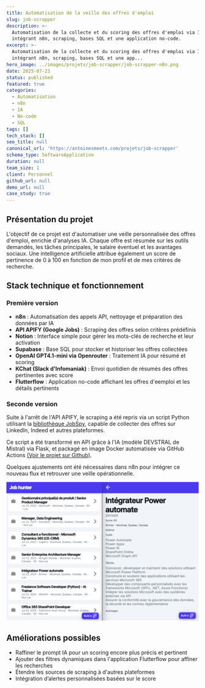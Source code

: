 ```yaml
---
title: Automatisation de la veille des offres d'emploi
slug: job-scrapper
description: >-
  Automatisation de la collecte et du scoring des offres d'emploi via IA,
  intégrant n8n, scraping, bases SQL et une application no-code.
excerpt: >-
  Automatisation de la collecte et du scoring des offres d'emploi via IA,
  intégrant n8n, scraping, bases SQL et une app...
hero_image: ../images/projets/job-scrapper/job-scrapper-n8n.png
date: 2025-07-23
status: published
featured: true
categories:
  - Automatisation
  - n8n
  - IA
  - No-code
  - SQL
tags: []
tech_stack: []
seo_title: null
canonical_url: 'https://antoinesmeets.com/projets/job-scrapper'
schema_type: SoftwareApplication
duration: null
team_size: 1
client: Personnel
github_url: null
demo_url: null
case_study: true
---
```

## Présentation du projet

L'objectif de ce projet est d'automatiser une veille personnalisée des offres d'emploi, enrichie d'analyses IA. Chaque offre est résumée sur les outils demandés, les tâches principales, le salaire éventuel et les avantages sociaux. Une intelligence artificielle attribue également un score de pertinence de 0 à 100 en fonction de mon profil et de mes critères de recherche.

## Stack technique et fonctionnement

### Première version

- **n8n** : Automatisation des appels API, nettoyage et préparation des données par IA
- **API APIFY (Google Jobs)** : Scraping des offres selon critères prédéfinis
- **Notion** : Interface simple pour gérer les mots-clés de recherche et leur activation
- **Supabase** : Base SQL pour stocker et historiser les offres collectées
- **OpenAI GPT4.1-mini via Openrouter** : Traitement IA pour résumé et scoring
- **KChat (Slack d'Infomaniak)** : Envoi quotidien de résumés des offres pertinentes avec score
- **Flutterflow** : Application no-code affichant les offres d'eemploi et les détails pertinents

### Seconde version

Suite à l'arrêt de l'API APIFY, le scraping a été repris via un script Python utilisant la [bibliothèque JobSpy](https://github.com/speedyapply/JobSpy), capable de collecter des offres sur LinkedIn, Indeed et autres plateformes.

Ce script a été transformé en API grâce à l'IA (modèle DEVSTRAL de Mistral) via Flask, et packagé en image Docker automatisée via GitHub Actions [(Voir le projet sur Github)](https://github.com/antoinesmts/Jobs-scrapper).

Quelques ajustements ont été nécessaires dans n8n pour intégrer ce nouveau flux et retrouver une veille opérationnelle.

![Aperçu de l'application Flutterflow](../../images/projets/job-scrapper/job-scrapper-app.png)

## Améliorations possibles

- Raffiner le prompt IA pour un scoring encore plus précis et pertinent
- Ajouter des filtres dynamiques dans l'application Flutterflow pour affiner les recherches
- Étendre les sources de scraping à d'autres plateformes
- Intégration d’alertes personnalisées basées sur le score
